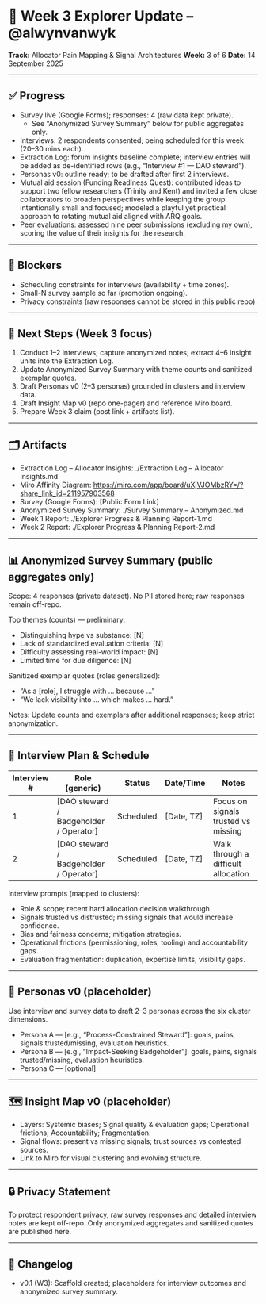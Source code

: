 # 🌿 Week 3 Explorer Update – @alwynvanwyk

**Track:** Allocator Pain Mapping & Signal Architectures
**Week:** 3 of 6
**Date:** 14 September 2025

---

## ✅ Progress
- Survey live (Google Forms); responses: 4 (raw data kept private).
  - See “Anonymized Survey Summary” below for public aggregates only.
- Interviews: 2 respondents consented; being scheduled for this week (20–30 mins each).
- Extraction Log: forum insights baseline complete; interview entries will be added as de-identified rows (e.g., “Interview #1 — DAO steward”).
- Personas v0: outline ready; to be drafted after first 2 interviews.
- Mutual aid session (Funding Readiness Quest): contributed ideas to support two fellow researchers (Trinity and Kent) and invited a few close collaborators to broaden perspectives while keeping the group intentionally small and focused; modeled a playful yet practical approach to rotating mutual aid aligned with ARQ goals.
- Peer evaluations: assessed nine peer submissions (excluding my own), scoring the value of their insights for the research.

---

## 🚧 Blockers
- Scheduling constraints for interviews (availability + time zones).
- Small-N survey sample so far (promotion ongoing).
- Privacy constraints (raw responses cannot be stored in this public repo).

---

## 🔭 Next Steps (Week 3 focus)
1) Conduct 1–2 interviews; capture anonymized notes; extract 4–6 insight units into the Extraction Log.
2) Update Anonymized Survey Summary with theme counts and sanitized exemplar quotes.
3) Draft Personas v0 (2–3 personas) grounded in clusters and interview data.
4) Draft Insight Map v0 (repo one-pager) and reference Miro board.
5) Prepare Week 3 claim (post link + artifacts list).

---

## 🗂️ Artifacts
- Extraction Log – Allocator Insights: ./Extraction Log – Allocator Insights.md
- Miro Affinity Diagram: https://miro.com/app/board/uXjVJOMbzRY=/?share_link_id=211957903568
- Survey (Google Forms): [Public Form Link]
- Anonymized Survey Summary: ./Survey Summary – Anonymized.md
- Week 1 Report: ./Explorer Progress & Planning Report-1.md
- Week 2 Report: ./Explorer Progress & Planning Report-2.md

---

## 📊 Anonymized Survey Summary (public aggregates only)
Scope: 4 responses (private dataset). No PII stored here; raw responses remain off-repo.

Top themes (counts) — preliminary:
- Distinguishing hype vs substance: [N]
- Lack of standardized evaluation criteria: [N]
- Difficulty assessing real-world impact: [N]
- Limited time for due diligence: [N]

Sanitized exemplar quotes (roles generalized):
- “As a [role], I struggle with … because …”
- “We lack visibility into … which makes … hard.”

Notes: Update counts and exemplars after additional responses; keep strict anonymization.

---

## 🧭 Interview Plan & Schedule
| Interview # | Role (generic) | Status | Date/Time | Notes |
|---|---|---|---|---|
| 1 | [DAO steward / Badgeholder / Operator] | Scheduled | [Date, TZ] | Focus on signals trusted vs missing |
| 2 | [DAO steward / Badgeholder / Operator] | Scheduled | [Date, TZ] | Walk through a difficult allocation |

Interview prompts (mapped to clusters):
- Role & scope; recent hard allocation decision walkthrough.
- Signals trusted vs distrusted; missing signals that would increase confidence.
- Bias and fairness concerns; mitigation strategies.
- Operational frictions (permissioning, roles, tooling) and accountability gaps.
- Evaluation fragmentation: duplication, expertise limits, visibility gaps.

---

## 🧩 Personas v0 (placeholder)
Use interview and survey data to draft 2–3 personas across the six cluster dimensions.
- Persona A — [e.g., “Process-Constrained Steward”]: goals, pains, signals trusted/missing, evaluation heuristics.
- Persona B — [e.g., “Impact-Seeking Badgeholder”]: goals, pains, signals trusted/missing, evaluation heuristics.
- Persona C — [optional]

---

## 🗺️ Insight Map v0 (placeholder)
- Layers: Systemic biases; Signal quality & evaluation gaps; Operational frictions; Accountability; Fragmentation.
- Signal flows: present vs missing signals; trust sources vs contested sources.
- Link to Miro for visual clustering and evolving structure.

---

## 🔒 Privacy Statement
To protect respondent privacy, raw survey responses and detailed interview notes are kept off-repo.
Only anonymized aggregates and sanitized quotes are published here.

---

## 📝 Changelog
- v0.1 (W3): Scaffold created; placeholders for interview outcomes and anonymized survey summary.

